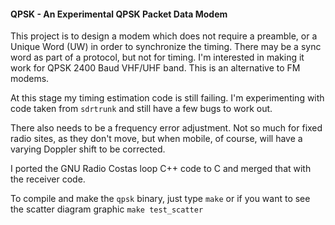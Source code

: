 #### QPSK - An Experimental QPSK Packet Data Modem
This project is to design a modem which does not require a preamble, or a Unique Word (UW) in order to synchronize the timing. There may be a sync word as part of a protocol, but not for timing. I'm interested in making it work for QPSK 2400 Baud VHF/UHF band. This is an alternative to FM modems.

At this stage my timing estimation code is still failing.  I'm experimenting with code taken from ```sdrtrunk``` and still have a few bugs to work out.

There also needs to be a frequency error adjustment. Not so much for fixed radio sites, as they don't move, but when mobile, of course, will have a varying Doppler shift to be corrected.

I ported the GNU Radio Costas loop C++ code to C and merged that with the receiver code.

To compile and make the ```qpsk``` binary, just type ```make``` or if you want to see the scatter diagram graphic ```make test_scatter```

